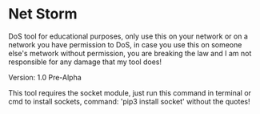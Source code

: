 # Net Storm
DoS tool for educational purposes, only use this on your network or on a network you have permission to DoS, in case you use this on someone else's metwork without permission, you are breaking the law and I am not responsible for any damage that my tool does!

Version: 1.0 Pre-Alpha

This tool requires the socket module, just run this command in terminal or cmd to install sockets, command: 'pip3 install socket' without the quotes!
